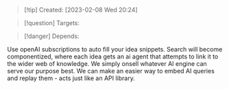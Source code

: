 
>[!tip] Created: [2023-02-08 Wed 20:24]

>[!question] Targets: 

>[!danger] Depends: 

Use openAI subscriptions to auto fill your idea snippets.
Search will become componentized, where each idea gets an ai agent that attempts to link it to the wider web of knowledge.
We simply onsell whatever AI engine can serve our purpose best.
We can make an easier way to embed AI queries and replay them - acts just like an API library.
